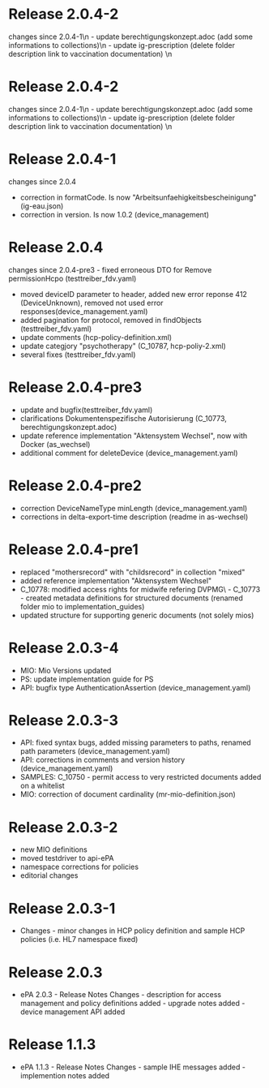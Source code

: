 # Release 2.0.4-2
changes since 2.0.4-1\n - update berechtigungskonzept.adoc (add some informations to collections)\n - update ig-prescription (delete folder description link to vaccination documentation) \n

# Release 2.0.4-2
changes since 2.0.4-1\n - update berechtigungskonzept.adoc (add some informations to collections)\n - update ig-prescription (delete folder description link to vaccination documentation) \n

# Release 2.0.4-1
changes since 2.0.4
 - correction in formatCode. Is now "Arbeitsunfaehigkeitsbescheinigung" (ig-eau.json)
 - correction in version. Is now 1.0.2 (device_management)


# Release 2.0.4
changes since 2.0.4-pre3 - fixed erroneous DTO for Remove permissionHcpo (testtreiber_fdv.yaml)
 - moved deviceID parameter to header, added new error reponse 412 (DeviceUnknown), removed not used error responses(device_management.yaml)
 - added pagination for protocol, removed in findObjects (testtreiber_fdv.yaml)
 - update comments (hcp-policy-definition.xml)
 - update categjory "psychotherapy" (C_10787, hcp-poliy-2.xml)
 - several fixes (testtreiber_fdv.yaml)


# Release 2.0.4-pre3
- update and bugfix(testtreiber_fdv.yaml)
 - clarifications Dokumentenspezifische Autorisierung (C_10773, berechtigungskonzept.adoc)
 - update reference implementation "Aktensystem Wechsel", now with Docker (as_wechsel)
 - additional comment for deleteDevice (device_management.yaml)


# Release 2.0.4-pre2
- correction DeviceNameType minLength (device_management.yaml)
 - corrections in delta-export-time description (readme in as-wechsel)


# Release 2.0.4-pre1
- replaced "mothersrecord" with "childsrecord" in collection "mixed"
 - added reference implementation "Aktensystem Wechsel"
 - C_10778: modified access rights for midwife refering DVPMG\ - C_10773 - created metadata definitions for structured documents (renamed folder mio to implementation_guides)
 - updated structure for supporting generic documents (not solely mios)


# Release 2.0.3-4
- MIO: Mio Versions updated
 - PS: update implementation guide for PS
 - API: bugfix type AuthenticationAssertion (device_management.yaml)


# Release 2.0.3-3
- API: fixed syntax bugs, added missing parameters to paths, renamed path parameters (device_management.yaml)
 - API: corrections in comments and version history (device_management.yaml)
 - SAMPLES: C_10750 - permit access to very restricted documents added on a whitelist
 - MIO: correction of document cardinality (mr-mio-definition.json)


# Release 2.0.3-2
- new MIO definitions
 - moved testdriver to api-ePA
 - namespace corrections for policies
 - editorial changes


# Release 2.0.3-1
 - Changes - minor changes in HCP policy definition and sample HCP policies (i.e. HL7 namespace fixed)


# Release 2.0.3
 - ePA 2.0.3 - Release Notes Changes - description for access management and policy definitions added - upgrade notes added - device management API added

# Release 1.1.3
 - ePA 1.1.3 - Release Notes Changes - sample IHE messages added - implemention notes added

